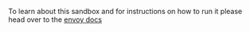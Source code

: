 To learn about this sandbox and for instructions on how to run it please head over
to the [envoy docs](https://www.envoyproxy.io/docs/envoy/latest/start/sandboxes/win32_front_proxy.html)
